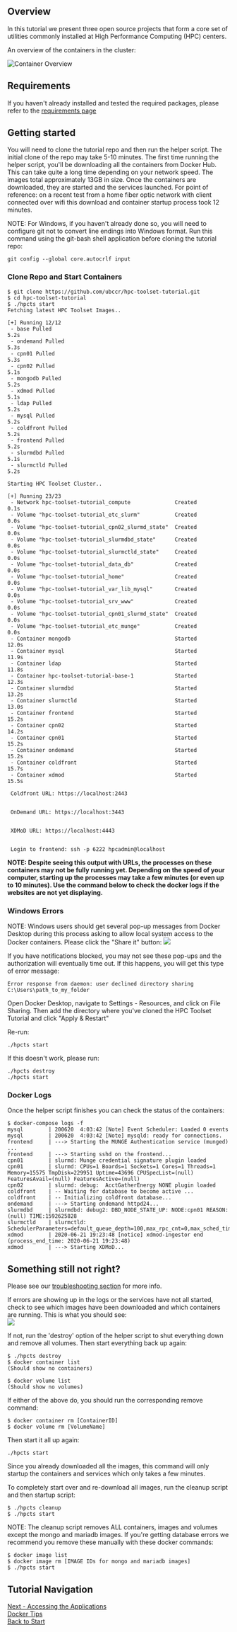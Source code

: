 ## Overview

In this tutorial we present three open source projects that form a core set of utilities commonly installed at High Performance Computing (HPC) centers.

An overview of the containers in the cluster:

![Container Overview](HPC-Toolset-sm.png)

## Requirements

If you haven't already installed and tested the required packages, please refer to the [requirements page](requirements.md)

## Getting started

You will need to clone the tutorial repo and then run the helper script.  The initial clone of the repo may take 5-10 minutes.  The first time running the helper script, you'll be downloading all the containers from Docker Hub.  This can take quite a long time depending on your network speed.  The images total approximately 13GB in size.  Once the containers are downloaded, they are started and the services launched.  For point of reference: on a recent test from a home fiber optic network with client connected over wifi this download and container startup process took 12 minutes.  

NOTE: For Windows, if you haven't already done so, you will need to configure git not to convert line endings into Windows format.  Run this command using the git-bash shell application before cloning the tutorial repo:

```
git config --global core.autocrlf input
```

### Clone Repo and Start Containers

```
$ git clone https://github.com/ubccr/hpc-toolset-tutorial.git
$ cd hpc-toolset-tutorial
$ ./hpcts start
Fetching latest HPC Toolset Images..

[+] Running 12/12
 - base Pulled                                                                              5.2s
 - ondemand Pulled                                                                          5.3s
 - cpn01 Pulled                                                                             5.3s
 - cpn02 Pulled                                                                             5.1s
 - mongodb Pulled                                                                           5.2s
 - xdmod Pulled                                                                             5.1s
 - ldap Pulled                                                                              5.2s
 - mysql Pulled                                                                             5.2s
 - coldfront Pulled                                                                         5.2s
 - frontend Pulled                                                                          5.2s
 - slurmdbd Pulled                                                                          5.1s
 - slurmctld Pulled                                                                         5.2s

Starting HPC Toolset Cluster..

[+] Running 23/23
 - Network hpc-toolset-tutorial_compute              Created                                0.1s
 - Volume "hpc-toolset-tutorial_etc_slurm"           Created                                0.0s
 - Volume "hpc-toolset-tutorial_cpn02_slurmd_state"  Created                                0.0s
 - Volume "hpc-toolset-tutorial_slurmdbd_state"      Created                                0.0s
 - Volume "hpc-toolset-tutorial_slurmctld_state"     Created                                0.0s
 - Volume "hpc-toolset-tutorial_data_db"             Created                                0.0s
 - Volume "hpc-toolset-tutorial_home"                Created                                0.0s
 - Volume "hpc-toolset-tutorial_var_lib_mysql"       Created                                0.0s
 - Volume "hpc-toolset-tutorial_srv_www"             Created                                0.0s
 - Volume "hpc-toolset-tutorial_cpn01_slurmd_state"  Created                                0.0s
 - Volume "hpc-toolset-tutorial_etc_munge"           Created                                0.0s
 - Container mongodb                                 Started                               12.0s
 - Container mysql                                   Started                               11.9s
 - Container ldap                                    Started                               11.8s
 - Container hpc-toolset-tutorial-base-1             Started                               12.3s
 - Container slurmdbd                                Started                               13.2s
 - Container slurmctld                               Started                               13.0s
 - Container frontend                                Started                               15.2s
 - Container cpn02                                   Started                               14.2s
 - Container cpn01                                   Started                               15.2s
 - Container ondemand                                Started                               15.2s
 - Container coldfront                               Started                               15.7s
 - Container xdmod                                   Started                               15.5s

 Coldfront URL: https://localhost:2443


 OnDemand URL: https://localhost:3443


 XDMoD URL: https://localhost:4443


 Login to frontend: ssh -p 6222 hpcadmin@localhost

```

**NOTE:  Despite seeing this output with URLs, the processes on these containers may not be fully running yet.  Depending on the speed of your computer, starting up the processes may take a few minutes (or even up to 10 minutes).  Use the command below to check the docker logs if the websites are not yet displaying.**

### Windows Errors  

NOTE: Windows users should get several pop-up messages from Docker Desktop during this process asking to allow local system access to the Docker containers.  Please click the "Share it" button:
![](windows_sharing.PNG)

If you have notifications blocked, you may not see these pop-ups and the authorization will eventually time out.  If this happens, you will get this type of error message:    

```
Error response from daemon: user declined directory sharing C:\Users\path_to_my_folder
```
Open Docker Desktop, navigate to Settings - Resources, and click on File Sharing.  Then add the directory where you've cloned the HPC Toolset Tutorial and click "Apply & Restart"

Re-run:  
```
./hpcts start  
```

If this doesn't work, please run:  
```
./hpcts destroy  
./hpcts start  
```

### Docker Logs

Once the helper script finishes you can check the status of the containers:

```
$ docker-compose logs -f
mysql        | 200620  4:03:42 [Note] Event Scheduler: Loaded 0 events
mysql        | 200620  4:03:42 [Note] mysqld: ready for connections.
frontend     | ---> Starting the MUNGE Authentication service (munged) ...
frontend     | ---> Starting sshd on the frontend...
cpn01        | slurmd: Munge credential signature plugin loaded
cpn01        | slurmd: CPUs=1 Boards=1 Sockets=1 Cores=1 Threads=1 Memory=15575 TmpDisk=229951 Uptime=43696 CPUSpecList=(null) FeaturesAvail=(null) FeaturesActive=(null)
cpn02        | slurmd: debug:  AcctGatherEnergy NONE plugin loaded
coldfront    | -- Waiting for database to become active ...
coldfront    | -- Initializing coldfront database...
ondemand     | ---> Starting ondemand httpd24...
slurmdbd     | slurmdbd: debug2: DBD_NODE_STATE_UP: NODE:cpn01 REASON:(null) TIME:1592625828
slurmctld    | slurmctld: SchedulerParameters=default_queue_depth=100,max_rpc_cnt=0,max_sched_time=2,partition_job_depth=0,sched_max_job_start=0,sched_min_interval=2
xdmod        | 2020-06-21 19:23:48 [notice] xdmod-ingestor end (process_end_time: 2020-06-21 19:23:48)
xdmod        | ---> Starting XDMoD...
```

## Something still not right?

Please see our [troubleshooting section](docker_tips.md) for more info.

If errors are showing up in the logs or the services have not all started, check to see which images have been downloaded and which containers are running.  This is what you should see:  
![](containers_images.PNG)  

If not, run the 'destroy' option of the helper script to shut everything down and remove all volumes.  Then start everything back up again:  

```
$ ./hpcts destroy
$ docker container list
(Should show no containers)

$ docker volume list
(Should show no volumes)
```

If either of the above do, you should run the corresponding remove command:  

```
$ docker container rm [ContainerID]
$ docker volume rm [VolumeName]
```

Then start it all up again:  

```
./hpcts start
```

Since you already downloaded all the images, this command will only startup the containers and services which only takes a few minutes.  

To completely start over and re-download all images, run the cleanup script and then startup script:  

```
$ ./hpcts cleanup
$ ./hpcts start
```
NOTE:  The cleanup script removes ALL containers, images and volumes except the mongo and mariadb images.  If you're getting database errors we recommend you remove these manually with these docker commands:  

```
$ docker image list  
$ docker image rm [IMAGE IDs for mongo and mariadb images]  
$ ./hpcts start  
```

## Tutorial Navigation
[Next - Accessing the Applications](applications.md)  
[Docker Tips](docker_tips.md)  
[Back to Start](../README.md)
